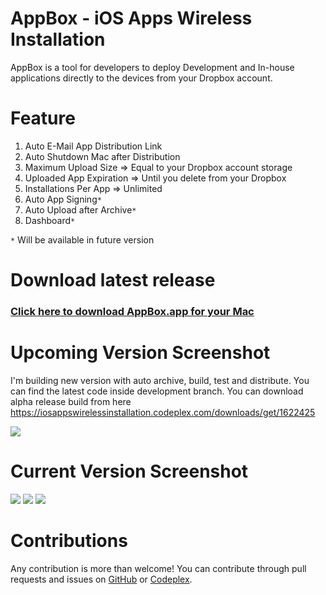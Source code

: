 # AppBox - iOS Apps Wireless Installation
AppBox is a tool for developers to deploy Development and In-house applications directly to the devices from your Dropbox account.

# Feature
1. Auto E-Mail App Distribution Link
2. Auto Shutdown Mac after Distribution
3. Maximum Upload Size => Equal to your Dropbox account storage
4. Uploaded App Expiration => Until you delete from your Dropbox
5. Installations Per App => Unlimited
6. Auto App Signing`*`
7. Auto Upload after Archive`*`
8. Dashboard`*`

 `*` Will be available in future version
 
# Download latest release
### [Click here to download AppBox.app for your Mac](https://iosappswirelessinstallation.codeplex.com/)

# Upcoming Version Screenshot
I'm building new version with auto archive, build, test and distribute. You can find the latest code inside development branch. You can download alpha release build from here https://iosappswirelessinstallation.codeplex.com/downloads/get/1622425

![](http://download-codeplex.sec.s-msft.com/Download?ProjectName=iosappswirelessinstallation&DownloadId=1622305)

# Current Version Screenshot
![](https://www.codeplex.com/Download?ProjectName=iosappswirelessinstallation&DownloadId=1605454)
![](https://www.codeplex.com/Download?ProjectName=iosappswirelessinstallation&DownloadId=1605459)
![](https://www.codeplex.com/Download?ProjectName=iosappswirelessinstallation&DownloadId=1605456)

# Contributions
Any contribution is more than welcome! You can contribute through pull requests and issues on [GitHub](https://github.com/vineetchoudhary/AppBox-iOSAppsWirelessInstallation) or [Codeplex](https://iosappswirelessinstallation.codeplex.com/).
